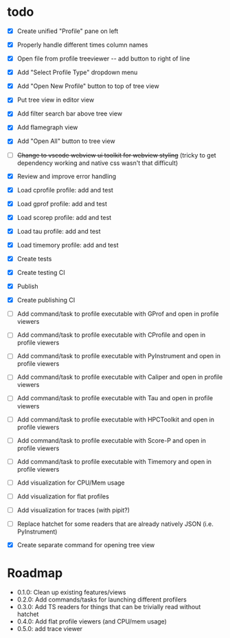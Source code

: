# todo

- [x] Create unified "Profile" pane on left
- [x] Properly handle different times column names
- [x] Open file from profile treeviewer -- add button to right of line
- [x] Add "Select Profile Type" dropdown menu
- [x] Add "Open New Profile" button to top of tree view
- [x] Put tree view in editor view
- [x] Add filter search bar above tree view
- [x] Add flamegraph view
- [x] Add "Open All" button to tree view
- [ ] ~~Change to vscode webview ui toolkit for webview styling~~ (tricky to get dependency working and native css wasn't that difficult)
- [x] Review and improve error handling
- [x] Load cprofile profile: add and test
- [x] Load gprof profile: add and test
- [x] Load scorep profile: add and test
- [x] Load tau profile: add and test
- [x] Load timemory profile: add and test
- [x] Create tests
- [x] Create testing CI
- [x] Publish
- [x] Create publishing CI
- [ ] Add command/task to profile executable with GProf and open in profile viewers
- [ ] Add command/task to profile executable with CProfile and open in profile viewers
- [ ] Add command/task to profile executable with PyInstrument and open in profile viewers
- [ ] Add command/task to profile executable with Caliper and open in profile viewers
- [ ] Add command/task to profile executable with Tau and open in profile viewers
- [ ] Add command/task to profile executable with HPCToolkit and open in profile viewers
- [ ] Add command/task to profile executable with Score-P and open in profile viewers
- [ ] Add command/task to profile executable with Timemory and open in profile viewers
- [ ] Add visualization for CPU/Mem usage
- [ ] Add visualization for flat profiles
- [ ] Add visualization for traces (with pipit?)
- [ ] Replace hatchet for some readers that are already natively JSON (i.e. PyInstrument)
- [x] Create separate command for opening tree view


# Roadmap

- 0.1.0: Clean up existing features/views
- 0.2.0: Add commands/tasks for launching different profilers
- 0.3.0: Add TS readers for things that can be trivially read without hatchet
- 0.4.0: Add flat profile viewers (and CPU/mem usage)
- 0.5.0: add trace viewer